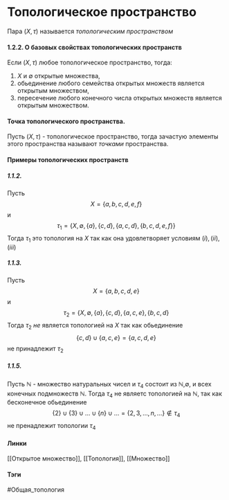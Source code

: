 # Топологическое пространство
Пара $(X,\tau)$ называется *топологическим пространством*

#### 1.2.2. О базовых свойствах топологических пространств
Если $(X,\tau)$ любое топологическое пространство, тогда:
1. $X$ и $\emptyset$ открытые множества,
2. обьединение любого семейства открытых множеств является открытым множеством,
3. пересечение любого конечного числа открытых множеств является открытым множеством.

#### Точка топологического пространства.
Пусть $(X,\tau)$ - топологическое пространство, тогда зачастую элементы этого пространства называют *точками* пространства.

#### Примеры топологических пространств
##### 1.1.2.
Пусть $$X = \{a,b,c,d,e,f\}$$ и $$\tau_{1}=\{X,\emptyset, \{a\},\{c,d\},\{a,c,d\},\{b,c,d,e,f\}\}$$
Тогда $\tau_1$ это топология на $X$ так как она удовлетворяет условиям $(i),(ii),(iii)$

##### 1.1.3.
Пусть $$X = \{a,b,c,d,e\} $$ и $$\tau_{2}= \{X,\emptyset,\{a\},\{c,d\},\{a,c,e\},\{b,c,d\}$$
Тогда $\tau_2$ *не* является топологией на $X$ так как обьединение $$\{c,d\}\cup\{a,c,e\}=\{a,c,d,e\}$$ не принадлежит $\tau_2$

##### 1.1.5.
Пусть $\mathbb{N}$ - множество натуральных чисел и $\tau_4$ состоит из $\mathbb{N}$,$\emptyset$, и всех конечных подмножеств $\mathbb{N}$. Тогда $\tau_4$ не являетс топологией на $\mathbb{N}$, так как бесконечное обьединение $$\{2\}\cup\{3\}\cup\dots\cup\{n\}\cup\dots = \{2,3,\dots,n,\dots\}\notin\tau_4$$ не пренадлежит топологии $\tau_4$

#### Линки 
[[Открытое множество]],
[[Топология]],
[[Множество]]
#### Тэги 
 #Общая_топология


